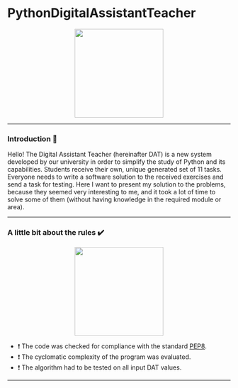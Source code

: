 # PythonDigitalAssistantTeacher

<div align="center">
  <img src="https://media.giphy.com/media/HMUBjBWVbjiYU/giphy.gif" height="200" width="200"/>
</div>

---

### Introduction :notebook:

Hello!
The Digital Assistant Teacher (hereinafter DAT) is a new system developed by our university in order to simplify the study of Python and its capabilities. Students receive their own, unique generated set of 11 tasks. Everyone needs to write a software solution to the received exercises and send a task for testing. Here I want to present my solution to the problems, because they seemed very interesting to me, and it took a lot of time to solve some of them (without having knowledge in the required module or area).

---

### A little bit about the rules :heavy_check_mark:

<div align="center">
  <img src="https://media.giphy.com/media/4joWutleUaK2ijfJf5/giphy.gif" width="200" height="200"/>
</div>

- :heavy_exclamation_mark: The code was checked for compliance with the standard <a href="https://pep8.org /">PEP8</a>.
- :heavy_exclamation_mark: The cyclomatic complexity of the program was evaluated.
- :heavy_exclamation_mark: The algorithm had to be tested on all input DAT values.

---

###
